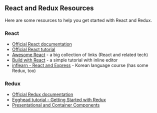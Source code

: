 <section>

## React and Redux Resources

Here are some resources to help you get started with React and Redux.

### React

*   [Official React documentation](https://facebook.github.io/react/docs/hello-world.html)
*   [Official React tutorial](https://facebook.github.io/react/tutorial/tutorial.html)
*   [Awesome React](https://github.com/enaqx/awesome-react) - a big collection of links (React and related tech)
*   [Build with React](http://buildwithreact.com/tutorial) - a simple tutorial with inline editor
*   [inflearn - React and Express](https://www.inflearn.com/course/react-%EA%B0%95%EC%A2%8C-velopert/) - Korean language course (has some Redux, too)

### Redux

*   [Official Redux documentation](http://redux.js.org/)
*   [Egghead tutorial - Getting Started with Redux](https://egghead.io/courses/getting-started-with-redux)
*   [Presentational and Container Components](https://medium.com/@dan_abramov/smart-and-dumb-components-7ca2f9a7c7d0#.6j9fz9g5j)


</section>
